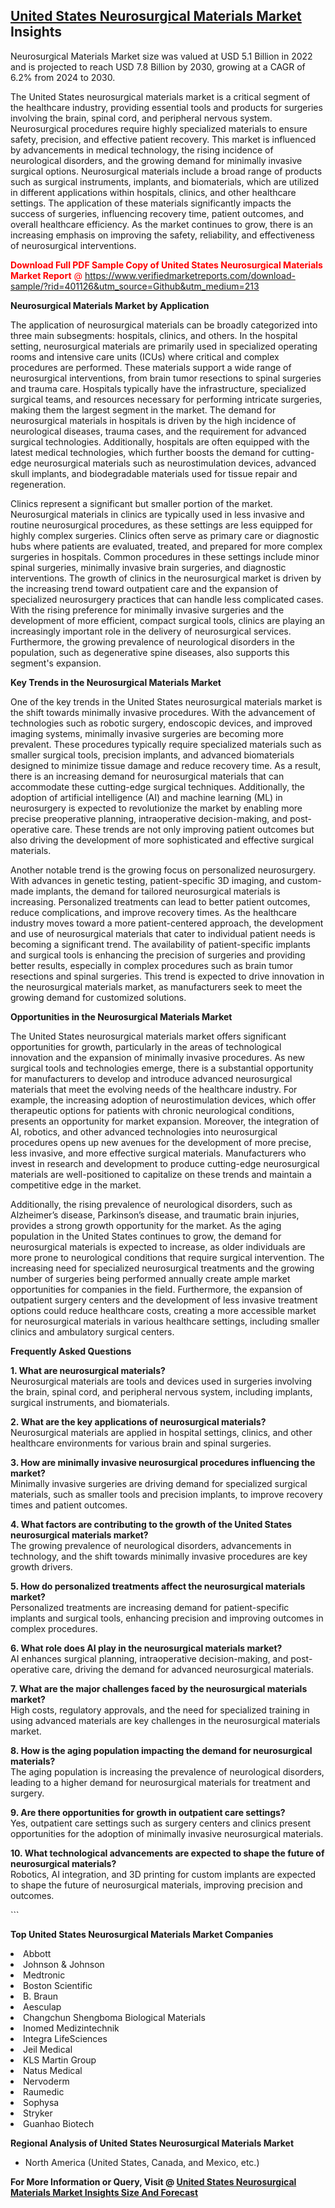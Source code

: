 <h2><a href="https://www.verifiedmarketreports.com/download-sample/?rid=401126&amp;utm_source=Github&amp;utm_medium=213" target="_blank">United States Neurosurgical Materials Market</a> Insights</h2><p>Neurosurgical Materials Market size was valued at USD 5.1 Billion in 2022 and is projected to reach USD 7.8 Billion by 2030, growing at a CAGR of 6.2% from 2024 to 2030.</p><p><p>The United States neurosurgical materials market is a critical segment of the healthcare industry, providing essential tools and products for surgeries involving the brain, spinal cord, and peripheral nervous system. Neurosurgical procedures require highly specialized materials to ensure safety, precision, and effective patient recovery. This market is influenced by advancements in medical technology, the rising incidence of neurological disorders, and the growing demand for minimally invasive surgical options. Neurosurgical materials include a broad range of products such as surgical instruments, implants, and biomaterials, which are utilized in different applications within hospitals, clinics, and other healthcare settings. The application of these materials significantly impacts the success of surgeries, influencing recovery time, patient outcomes, and overall healthcare efficiency. As the market continues to grow, there is an increasing emphasis on improving the safety, reliability, and effectiveness of neurosurgical interventions.<p><span class=""><span style="color: #ff0000;"><strong>Download Full PDF Sample Copy of United States Neurosurgical Materials Market Report</strong> @ </span><a href="https://www.verifiedmarketreports.com/download-sample/?rid=401126&amp;utm_source=Github&amp;utm_medium=213" target="_blank">https://www.verifiedmarketreports.com/download-sample/?rid=401126&amp;utm_source=Github&amp;utm_medium=213</a></span></p></p><p><strong>Neurosurgical Materials Market by Application</strong></p><p>The application of neurosurgical materials can be broadly categorized into three main subsegments: hospitals, clinics, and others. In the hospital setting, neurosurgical materials are primarily used in specialized operating rooms and intensive care units (ICUs) where critical and complex procedures are performed. These materials support a wide range of neurosurgical interventions, from brain tumor resections to spinal surgeries and trauma care. Hospitals typically have the infrastructure, specialized surgical teams, and resources necessary for performing intricate surgeries, making them the largest segment in the market. The demand for neurosurgical materials in hospitals is driven by the high incidence of neurological diseases, trauma cases, and the requirement for advanced surgical technologies. Additionally, hospitals are often equipped with the latest medical technologies, which further boosts the demand for cutting-edge neurosurgical materials such as neurostimulation devices, advanced skull implants, and biodegradable materials used for tissue repair and regeneration.</p><p>Clinics represent a significant but smaller portion of the market. Neurosurgical materials in clinics are typically used in less invasive and routine neurosurgical procedures, as these settings are less equipped for highly complex surgeries. Clinics often serve as primary care or diagnostic hubs where patients are evaluated, treated, and prepared for more complex surgeries in hospitals. Common procedures in these settings include minor spinal surgeries, minimally invasive brain surgeries, and diagnostic interventions. The growth of clinics in the neurosurgical market is driven by the increasing trend toward outpatient care and the expansion of specialized neurosurgery practices that can handle less complicated cases. With the rising preference for minimally invasive surgeries and the development of more efficient, compact surgical tools, clinics are playing an increasingly important role in the delivery of neurosurgical services. Furthermore, the growing prevalence of neurological disorders in the population, such as degenerative spine diseases, also supports this segment's expansion.</p><p><strong>Key Trends in the Neurosurgical Materials Market</strong></p><p>One of the key trends in the United States neurosurgical materials market is the shift towards minimally invasive procedures. With the advancement of technologies such as robotic surgery, endoscopic devices, and improved imaging systems, minimally invasive surgeries are becoming more prevalent. These procedures typically require specialized materials such as smaller surgical tools, precision implants, and advanced biomaterials designed to minimize tissue damage and reduce recovery time. As a result, there is an increasing demand for neurosurgical materials that can accommodate these cutting-edge surgical techniques. Additionally, the adoption of artificial intelligence (AI) and machine learning (ML) in neurosurgery is expected to revolutionize the market by enabling more precise preoperative planning, intraoperative decision-making, and post-operative care. These trends are not only improving patient outcomes but also driving the development of more sophisticated and effective surgical materials.</p><p>Another notable trend is the growing focus on personalized neurosurgery. With advances in genetic testing, patient-specific 3D imaging, and custom-made implants, the demand for tailored neurosurgical materials is increasing. Personalized treatments can lead to better patient outcomes, reduce complications, and improve recovery times. As the healthcare industry moves toward a more patient-centered approach, the development and use of neurosurgical materials that cater to individual patient needs is becoming a significant trend. The availability of patient-specific implants and surgical tools is enhancing the precision of surgeries and providing better results, especially in complex procedures such as brain tumor resections and spinal surgeries. This trend is expected to drive innovation in the neurosurgical materials market, as manufacturers seek to meet the growing demand for customized solutions.</p><p><strong>Opportunities in the Neurosurgical Materials Market</strong></p><p>The United States neurosurgical materials market offers significant opportunities for growth, particularly in the areas of technological innovation and the expansion of minimally invasive procedures. As new surgical tools and technologies emerge, there is a substantial opportunity for manufacturers to develop and introduce advanced neurosurgical materials that meet the evolving needs of the healthcare industry. For example, the increasing adoption of neurostimulation devices, which offer therapeutic options for patients with chronic neurological conditions, presents an opportunity for market expansion. Moreover, the integration of AI, robotics, and other advanced technologies into neurosurgical procedures opens up new avenues for the development of more precise, less invasive, and more effective surgical materials. Manufacturers who invest in research and development to produce cutting-edge neurosurgical materials are well-positioned to capitalize on these trends and maintain a competitive edge in the market.</p><p>Additionally, the rising prevalence of neurological disorders, such as Alzheimer’s disease, Parkinson’s disease, and traumatic brain injuries, provides a strong growth opportunity for the market. As the aging population in the United States continues to grow, the demand for neurosurgical materials is expected to increase, as older individuals are more prone to neurological conditions that require surgical intervention. The increasing need for specialized neurosurgical treatments and the growing number of surgeries being performed annually create ample market opportunities for companies in the field. Furthermore, the expansion of outpatient surgery centers and the development of less invasive treatment options could reduce healthcare costs, creating a more accessible market for neurosurgical materials in various healthcare settings, including smaller clinics and ambulatory surgical centers.</p><p><strong>Frequently Asked Questions</strong></p><p><strong>1. What are neurosurgical materials?</strong><br> Neurosurgical materials are tools and devices used in surgeries involving the brain, spinal cord, and peripheral nervous system, including implants, surgical instruments, and biomaterials.</p><p><strong>2. What are the key applications of neurosurgical materials?</strong><br> Neurosurgical materials are applied in hospital settings, clinics, and other healthcare environments for various brain and spinal surgeries.</p><p><strong>3. How are minimally invasive neurosurgical procedures influencing the market?</strong><br> Minimally invasive surgeries are driving demand for specialized surgical materials, such as smaller tools and precision implants, to improve recovery times and patient outcomes.</p><p><strong>4. What factors are contributing to the growth of the United States neurosurgical materials market?</strong><br> The growing prevalence of neurological disorders, advancements in technology, and the shift towards minimally invasive procedures are key growth drivers.</p><p><strong>5. How do personalized treatments affect the neurosurgical materials market?</strong><br> Personalized treatments are increasing demand for patient-specific implants and surgical tools, enhancing precision and improving outcomes in complex procedures.</p><p><strong>6. What role does AI play in the neurosurgical materials market?</strong><br> AI enhances surgical planning, intraoperative decision-making, and post-operative care, driving the demand for advanced neurosurgical materials.</p><p><strong>7. What are the major challenges faced by the neurosurgical materials market?</strong><br> High costs, regulatory approvals, and the need for specialized training in using advanced materials are key challenges in the neurosurgical materials market.</p><p><strong>8. How is the aging population impacting the demand for neurosurgical materials?</strong><br> The aging population is increasing the prevalence of neurological disorders, leading to a higher demand for neurosurgical materials for treatment and surgery.</p><p><strong>9. Are there opportunities for growth in outpatient care settings?</strong><br> Yes, outpatient care settings such as surgery centers and clinics present opportunities for the adoption of minimally invasive neurosurgical materials.</p><p><strong>10. What technological advancements are expected to shape the future of neurosurgical materials?</strong><br> Robotics, AI integration, and 3D printing for custom implants are expected to shape the future of neurosurgical materials, improving precision and outcomes.</p>```</p><p><strong>Top United States Neurosurgical Materials Market Companies</strong></p><div data-test-id=""><p><li>Abbott</li><li> Johnson & Johnson</li><li> Medtronic</li><li> Boston Scientific</li><li> B. Braun</li><li> Aesculap</li><li> Changchun Shengboma Biological Materials</li><li> Inomed Medizintechnik</li><li> Integra LifeSciences</li><li> Jeil Medical</li><li> KLS Martin Group</li><li> Natus Medical</li><li> Nervoderm</li><li> Raumedic</li><li> Sophysa</li><li> Stryker</li><li> Guanhao Biotech</li></p><div><strong>Regional Analysis of&nbsp;United States Neurosurgical Materials Market</strong></div><ul><li dir="ltr"><p dir="ltr">North America&nbsp;(United States, Canada, and Mexico, etc.)</p></li></ul><p><strong>For More Information or Query, Visit @&nbsp;</strong><strong><a href="https://www.verifiedmarketreports.com/product/neurosurgical-materials-market/?utm_source=Github&amp;utm_medium=213" target="_blank">United States Neurosurgical Materials Market Insights Size And Forecast</a></strong></p></div>
